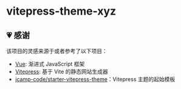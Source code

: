 # vitepress-theme-xyz


## 💗 感谢

该项目的灵感来源于或者参考了以下项目：

- [Vue](https://vuejs.org): 渐进式 JavaScript 框架
- [Vitepress](https://vitepress.dev): 基于 Vite 的静态网站生成器
- [jcamp-code/starter-vitepress-theme](https://github.com/jcamp-code/starter-vitepress-theme)：Vitepress 主题的起始模板